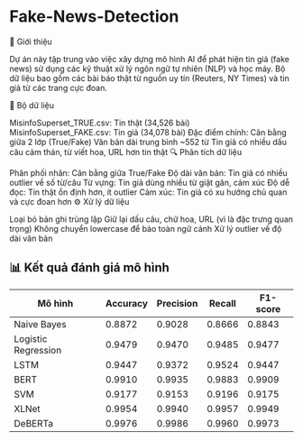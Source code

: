 # Fake-News-Detection
📌 Giới thiệu

Dự án này tập trung vào việc xây dựng mô hình AI để phát hiện tin giả (fake news) sử dụng các kỹ thuật xử lý ngôn ngữ tự nhiên (NLP) và học máy. Bộ dữ liệu bao gồm các bài báo thật từ nguồn uy tín (Reuters, NY Times) và tin giả từ các trang cực đoan.

📂 Bộ dữ liệu

MisinfoSuperset_TRUE.csv: Tin thật (34,526 bài)
MisinfoSuperset_FAKE.csv: Tin giả (34,078 bài)
Đặc điểm chính:
Cân bằng giữa 2 lớp (True/Fake)
Văn bản dài trung bình ~552 từ
Tin giả có nhiều dấu câu cảm thán, từ viết hoa, URL hơn tin thật
🔍 Phân tích dữ liệu

Phân phối nhãn: Cân bằng giữa True/Fake
Độ dài văn bản: Tin giả có nhiều outlier về số từ/câu
Từ vựng: Tin giả dùng nhiều từ giật gân, cảm xúc
Độ dễ đọc: Tin thật ổn định hơn, ít outlier
Cảm xúc: Tin giả có xu hướng chủ quan và cực đoan hơn
⚙️ Xử lý dữ liệu

Loại bỏ bản ghi trùng lặp
Giữ lại dấu câu, chữ hoa, URL (vì là đặc trưng quan trọng)
Không chuyển lowercase để bảo toàn ngữ cảnh
Xử lý outlier về độ dài văn bản


## 📊 Kết quả đánh giá mô hình

| Mô hình            | Accuracy | Precision | Recall  | F1-score |
|--------------------|----------|-----------|---------|----------|
| Naive Bayes        | 0.8872   | 0.9028    | 0.8666  | 0.8843   |
| Logistic Regression| 0.9479   | 0.9470    | 0.9485  | 0.9477   |
| LSTM               | 0.9447   | 0.9372    | 0.9524  | 0.9447   |
| BERT               | 0.9910   | 0.9935    | 0.9883  | 0.9909   |
| SVM                | 0.9177   | 0.9153    | 0.9196  | 0.9175   |
| XLNet              | 0.9954   | 0.9940    | 0.9957  | 0.9949   |
| DeBERTa            | 0.9976   | 0.9986    | 0.9960  | 0.9973   |
